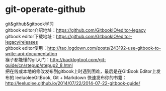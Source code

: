 # git-operate-github
git&github&gitbook学习<br/>
gitbook editor介绍地址：https://github.com/GitbookIO/editor-legacy <br />
gitbook editor下载地址：https://github.com/GitbookIO/editor-legacy/releases <br />
gitbook editor使用：http://tao.logdown.com/posts/243192-use-gitbook-to-write-api-documentation <br />
猴子都能懂的git入门：http://backlogtool.com/git-guide/cn/stepup/stepup2_8.html <br />
把在线或本地的修改发布到gitbook上时遇到困难，最后是在GitBook Editor上发布的
leeluoleeGitBook, Git + Markdown 快速发布你的书籍：http://leeluolee.github.io/2014/07/22/2014-07-22-gitbook-guide/
